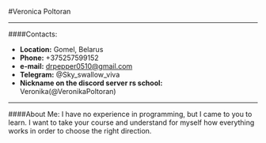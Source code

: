 #Veronica Poltoran
___
####Contacts:
- **Location:** Gomel, Belarus
- **Phone:** +375257599152
- **e-mail:** drpepper0510@gmail.com
- **Telegram:** @Sky_swallow_viva
- **Nickname on the discord server rs school:** Veronika(@VeronikaPoltoran)
___
####About Me:
I have no experience in programming, but I came to you to learn. I want to take your course and understand for myself how everything works in order to choose the right direction.